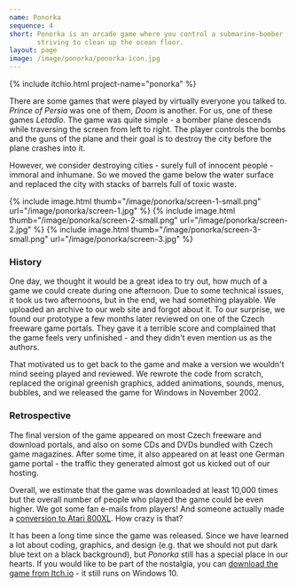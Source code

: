 ```yaml
---
name: Ponorka
sequence: 4
short: Ponorka is an arcade game where you control a submarine-bomber
       striving to clean up the ocean floor.
layout: page
image: /image/ponorka/ponorka-icon.jpg
---
```

{% include itchio.html project-name="ponorka" %}

There are some games that were played by virtually everyone you talked to.
_Prince of Persia_ was one of them, _Doom_ is another. For us, one of these
games _Letadlo_. The game was quite simple - a bomber plane descends while
traversing the screen from left to right. The player controls the bombs and
the guns of the plane and their goal is to destroy the city before the plane
crashes into it.

However, we consider destroying cities - surely full of innocent people -
immoral and inhumane. So we moved the game below the water surface and replaced
the city with stacks of barrels full of toxic waste.

<div class="images">
  {% include image.html thumb="/image/ponorka/screen-1-small.png"
                        url="/image/ponorka/screen-1.jpg" %}
  {% include image.html thumb="/image/ponorka/screen-2-small.png"
                        url="/image/ponorka/screen-2.jpg" %}
  {% include image.html thumb="/image/ponorka/screen-3-small.png"
                        url="/image/ponorka/screen-3.jpg" %}
</div>

### History

One day, we thought it would be a great idea to try out, how much of a game we
could create during one afternoon. Due to some technical issues, it took us two
afternoons, but in the end, we had something playable. We uploaded an archive
to our web site and forgot about it. To our surprise, we found our prototype a
few months later reviewed on one of the Czech freeware game portals. They gave
it a terrible score and complained that the game feels very unfinished - and
they didn't even mention us as the authors.

That motivated us to get back to the game and make a version we wouldn't mind
seeing played and reviewed. We rewrote the code from scratch, replaced the
original greenish graphics, added animations, sounds, menus, bubbles, and we
released the game for Windows in November 2002. 

### Retrospective

The final version of the game appeared on
most Czech freeware and download portals, and also on some CDs and DVDs bundled
with Czech game magazines. After some time, it also appeared on at least one
German game portal - the traffic they generated almost got us kicked out of our
hosting.

Overall, we estimate that the game was downloaded at least 10,000 times but the
overall number of people who played the game could be even higher. We got some
fan e-mails from players! And someone actually made a [conversion to Atari
800XL](http://abbuc.de/~bunsen/OcDetox.html). How crazy is that?

It has been a long time since the game was released. Since we have learned a lot
about coding, graphics, and design (e.g. that we should not put dark blue text
on a black background), but _Ponorka_ still has a special place in our hearts.
If you would like to be part of the nostalgia, you can [download the game from
Itch.io](https://trionteam.itch.io/ponorka) - it still runs on Windows 10.
